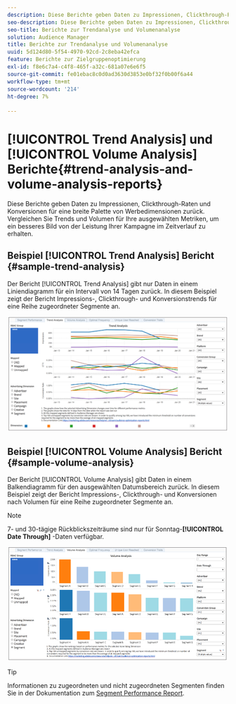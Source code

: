 ```yaml
---
description: Diese Berichte geben Daten zu Impressionen, Clickthrough-Raten und Konversionen für eine breite Palette von Werbedimensionen zurück. Vergleichen Sie Trends und Volumen für Ihre ausgewählten Metriken, um ein besseres Bild von der Leistung Ihrer Kampagne im Zeitverlauf zu erhalten.
seo-description: Diese Berichte geben Daten zu Impressionen, Clickthrough-Raten und Konversionen für eine breite Palette von Werbedimensionen zurück. Vergleichen Sie Trends und Volumen für Ihre ausgewählten Metriken, um ein besseres Bild von der Leistung Ihrer Kampagne im Zeitverlauf zu erhalten.
seo-title: Berichte zur Trendanalyse und Volumenanalyse
solution: Audience Manager
title: Berichte zur Trendanalyse und Volumenanalyse
uuid: 5d124d80-5f54-4970-92cd-2c8eba42efca
feature: Berichte zur Zielgruppenoptimierung
exl-id: f8e6c7a4-c4f8-465f-a32c-681a07e6e6f5
source-git-commit: fe01ebac8c0d0ad3630d3853e0bf32f0b00f6a44
workflow-type: tm+mt
source-wordcount: '214'
ht-degree: 7%

---
```


# [!UICONTROL Trend Analysis] und  [!UICONTROL Volume Analysis] Berichte{#trend-analysis-and-volume-analysis-reports}

Diese Berichte geben Daten zu Impressionen, Clickthrough-Raten und Konversionen für eine breite Palette von Werbedimensionen zurück. Vergleichen Sie Trends und Volumen für Ihre ausgewählten Metriken, um ein besseres Bild von der Leistung Ihrer Kampagne im Zeitverlauf zu erhalten.

## Beispiel [!UICONTROL Trend Analysis] Bericht {#sample-trend-analysis}

Der Bericht [!UICONTROL Trend Analysis] gibt nur Daten in einem Liniendiagramm für ein Intervall von 14 Tagen zurück. In diesem Beispiel zeigt der Bericht Impressions-, Clickthrough- und Konversionstrends für eine Reihe zugeordneter Segmente an.

![](assets/trend-analysis.png)

## Beispiel [!UICONTROL Volume Analysis] Bericht {#sample-volume-analysis}

Der Bericht [!UICONTROL Volume Analysis] gibt Daten in einem Balkendiagramm für den ausgewählten Datumsbereich zurück. In diesem Beispiel zeigt der Bericht Impressions-, Clickthrough- und Konversionen nach Volumen für eine Reihe zugeordneter Segmente an.

>[!NOTE]
>
>7- und 30-tägige Rückblickszeiträume sind nur für Sonntag-**[!UICONTROL Date Through]** -Daten verfügbar.

![](assets/volume-analysis.png)

>[!TIP]
>
>Informationen zu zugeordneten und nicht zugeordneten Segmenten finden Sie in der Dokumentation zum [Segment Performance Report](../../../reporting/audience-optimization-reports/aor-advertisers/segment-performance.md).
